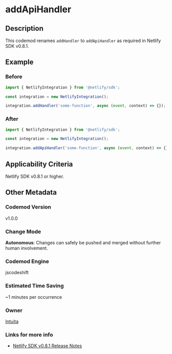 # addApiHandler

## Description

This codemod renames `addHandler` to `addApiHandler` as required in Netlify SDK v0.8.1.

## Example

### Before

```jsx
import { NetlifyIntegration } from '@netlify/sdk';

const integration = new NetlifyIntegration();

integration.addHandler('some-function', async (event, context) => {});
```

### After

```jsx
import { NetlifyIntegration } from '@netlify/sdk';

const integration = new NetlifyIntegration();

integration.addApiHandler('some-function', async (event, context) => {});
```

## Applicability Criteria

Netlify SDK v0.8.1 or higher.

## Other Metadata

### Codemod Version

v1.0.0

### Change Mode

**Autonomous**: Changes can safely be pushed and merged without further human involvement.

### **Codemod Engine**

jscodeshift

### Estimated Time Saving

~1 minutes per occurrence

### Owner

[Intuita](https://github.com/codemod-com)

### Links for more info

-   [Netlify SDK v0.8.1 Release Notes](https://sdk.netlify.com/release-notes/#081)
